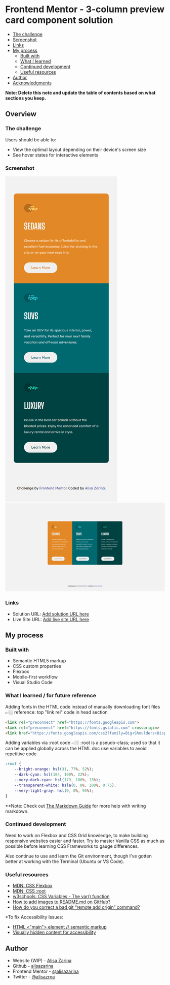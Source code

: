 # Frontend Mentor - 3-column preview card component solution

  - [The challenge](#the-challenge)
  - [Screenshot](#screenshot)
  - [Links](#links)
- [My process](#my-process)
  - [Built with](#built-with)
  - [What I learned](#what-i-learned)
  - [Continued development](#continued-development)
  - [Useful resources](#useful-resources)
- [Author](#author)
- [Acknowledgments](#acknowledgments)

**Note: Delete this note and update the table of contents based on what sections you keep.**

## Overview

### The challenge

Users should be able to:

- View the optimal layout depending on their device's screen size
- See hover states for interactive elements

### Screenshot

![](/3column-screenshot-mobile.png)
![](/3column-screenshot-desktop.png)


### Links

- Solution URL: [Add solution URL here](https://github.com/alisazarina/3-column-preview-card)
- Live Site URL: [Add live site URL here](https://alisazarina.github.io/3-column-preview-card/)

## My process

### Built with

- Semantic HTML5 markup
- CSS custom properties
- Flexbox
- Mobile-first workflow
- Visual Studio Code

### What I learned / for future reference

Adding fonts in the HTML code instead of manually downloading font files
👉🏼 reference: top "link rel" code in head section

```html
<link rel="preconnect" href="https://fonts.googleapis.com">
<link rel="preconnect" href="https://fonts.gstatic.com" crossorigin>
<link href="https://fonts.googleapis.com/css2?family=Big+Shoulders+Display:wght@700&display=swap" rel="stylesheet">
```

Adding variables via :root code
👉🏼 :root is a pseudo-class; used so that it can be applied globally across the HTML doc
    use variables to avoid repetitive code

```css
:root {
    --bright-orange: hsl(31, 77%, 52%);
    --dark-cyan: hsl(184, 100%, 22%);
    --very-dark-cyan: hsl(179, 100%, 13%);
    --transparent-white: hsla(0, 0%, 100%, 0.75);
    --very-light-gray: hsl(0, 0%, 95%);
}
```

**Note: Check out [The Markdown Guide](https://www.markdownguide.org/) for more help with writing markdown.

### Continued development

Need to work on Flexbox and CSS Grid knowledge, to make building responsive websites easier and faster. Try to master Vanilla CSS as much as possible before learning CSS Frameworks to gauge differences.

Also continue to use and learn the Git environment, though I've gotten better at working with the Terminal (Ubuntu or VS Code).

### Useful resources

- [MDN: CSS Flexbox](https://developer.mozilla.org/en-US/docs/Learn/CSS/CSS_layout/Flexbox)
- [MDN: CSS :root](https://developer.mozilla.org/en-US/docs/Web/CSS/:root)
- [w3schools: CSS Variables - The var() function](https://www.w3schools.com/css/css3_variables.asp)
- [How to add images to README.md on GitHub?](https://stackoverflow.com/questions/14494747/how-to-add-images-to-readme-md-on-githubm)
- [How do you correct a bad git “remote add origin” command?](https://stackoverflow.com/questions/46860918/how-do-you-correct-a-bad-git-remote-add-origin-command)

*To fix Accessibility Issues:
- [HTML <"main"> element // semantic markup](https://developer.mozilla.org/en-US/docs/Web/HTML/Element/main)
- [Visually hidden content for accessibility](https://www.frontendmentor.io/solutions/mobile-first-html-and-vanilla-css-ZtRIqu8KQ)

## Author

- Website (WIP) - [Alisa Zarina](https://alisazarina.com)
- Github - [alisazarina](https://github.com/alisazarina)
- Frontend Mentor - [@alisazarina](https://www.frontendmentor.io/profile/alisazarina)
- Twitter - [@alisazrna](https://www.twitter.com/alisazrna)
